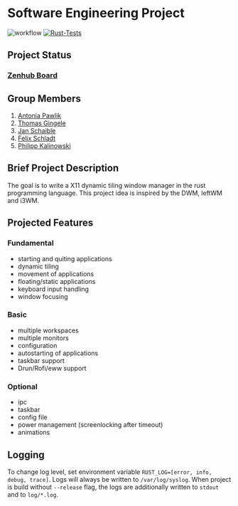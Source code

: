 # Software Engineering Project


![workflow](https://github.com/DHBW-FN/OxideWM/actions/workflows/rust.yml/badge.svg)
[![Rust-Tests](https://github.com/DHBW-FN/OxideWM/actions/workflows/rust_test.yml/badge.svg)](https://github.com/DHBW-FN/OxideWM/actions/workflows/rust_test.yml)
<!--![release](/github/v/release/DHBW-FN/OxideWM?display_name=tag) -->

## Project Status

### [Zenhub Board](https://app.zenhub.com/workspaces/oxidewm-635665ffcecdb867786ebd04/board)

## Group Members
1. [Antonia Pawlik](https://github.com/gungula)
2. [Thomas Gingele](https://github.com/B1TC0R3)
3. [Jan Schaible](https://github.com/janschaible)
4. [Felix Schladt](https://github.com/FelixSchladt)
5. [Philipp Kalinowski](https://github.com/Philipp6802)

## Brief Project Description

The goal is to write a X11 dynamic tiling window manager in the rust programming language.
This project idea is inspired by the DWM, leftWM and i3WM. 

## Projected Features

### Fundamental
* starting and quiting applications
* dynamic tiling
* movement of applications
* floating/static applications
* keyboard input handling
* window focusing

### Basic
* multiple workspaces
* multiple monitors
* configuration
* autostarting of applications
* taskbar support
* Drun/Rofi/eww support

### Optional
* ipc
* taskbar
* config file
* power management (screenlocking after timeout)
* animations

## Logging
To change log level, set environment variable `RUST_LOG=[error, info, debug, trace]`.
Logs will always be written to `/var/log/syslog`.
When project is build without `--release` flag, the logs are additionally written to `stdout` and to `log/*.log`.
